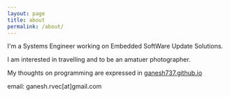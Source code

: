 ```yaml
---
layout: page
title: about
permalink: /about/
---
```


I'm a Systems Engineer working on Embedded SoftWare Update Solutions.

I am interested in travelling and to be an amatuer photographer.

My thoughts on programming are expressed in [ganesh737.github.io](https://ganesh737.github.io/)

email: ganesh.rvec[at]gmail.com

